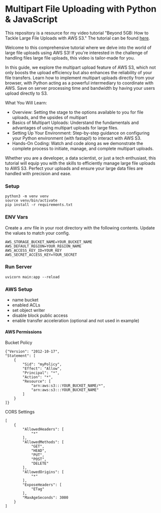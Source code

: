 # Multipart File Uploading with Python & JavaScript

This repository is a resource for my video tutorial "Beyond 5GB: How to Tackle Large File Uploads with AWS S3." The tutorial can be found [here](https://www.youtube.com/watch?v=HkF3_GLVKEg).

Welcome to this comprehensive tutorial where we delve into the world of large file uploads using AWS S3! If you're interested in the challenge of handling files large file uploads, this video is tailor-made for you.

In this guide, we explore the multipart upload feature of AWS S3, which not only boosts the upload efficiency but also enhances the reliability of your file transfers. Learn how to implement multipart uploads directly from your browser, with Python acting as a powerful intermediary to coordinate with AWS. Save on server processing time and bandwidth by having your users upload directly to S3.

What You Will Learn:

- Overview: Setting the stage to the options available to you for file uploads, and the upsides of multipart
- Basics of Multipart Uploads: Understand the fundamentals and advantages of using multipart uploads for large files.
- Setting Up Your Environment: Step-by-step guidance on configuring your Python environment (with fastapi!) to interact with AWS S3.
- Hands-On Coding: Watch and code along as we demonstrate the complete process to initiate, manage, and complete multipart uploads.

Whether you are a developer, a data scientist, or just a tech enthusiast, this tutorial will equip you with the skills to efficiently manage large file uploads to AWS S3. Perfect your uploads and ensure your large data files are handled with precision and ease.

### Setup
```
python3 -m venv venv
source venv/bin/activate
pip install -r requirements.txt
```


### ENV Vars
Create a .env file in your root directory with the following contents. Update the values to match your config.

```
AWS_STORAGE_BUCKET_NAME=YOUR_BUCKET_NAME
AWS_DEFAULT_REGION=YOUR_REGION_NAME
AWS_ACCESS_KEY_ID=YOUR_KEY
AWS_SECRET_ACCESS_KEY=YOUR_SECRET
```

### Run Server
```
uvicorn main:app --reload
```


### AWS Setup
- name bucket
- enabled ACLs
- set object writer
- disable block public access
- enable transfer acceleration (optional and not used in example)


#### AWS Permissions

Bucket Policy
```
{"Version": "2012-10-17",
"Statement": [
    {
        "Sid": "myPolicy",
        "Effect": "Allow",
        "Principal": "*",
        "Action": "*",
        "Resource": [
            "arn:aws:s3:::YOUR_BUCKET_NAME/*",
            "arn:aws:s3:::YOUR_BUCKET_NAME"
        ]
    }
]}

```


CORS Settings
```
[
    {
        "AllowedHeaders": [
            "*"
        ],
        "AllowedMethods": [
            "GET",
            "HEAD",
            "PUT",
            "POST",
            "DELETE"
        ],
        "AllowedOrigins": [
            "*"
        ],
        "ExposeHeaders": [
            "ETag"
        ],
        "MaxAgeSeconds": 3000
    }
]
```